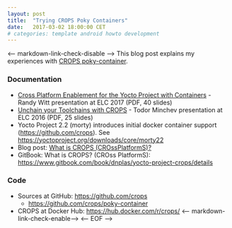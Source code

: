 ```yaml
---
layout: post
title:  "Trying CROPS Poky Containers"
date:   2017-03-02 18:00:00 CET
# categories: template android howto development
---
```

<-- markdown-link-check-disable -->
This blog post explains my experiences with [CROPS poky-container](https://github.com/crops/poky-container).
### Documentation
* [Cross Platform Enablement for the Yocto Project with Containers](http://events.linuxfoundation.org/sites/events/files/slides/2017%20ELC%20-%20Yocto%20Project%20Containers.pdf) - Randy Witt presentation at ELC 2017 (PDF, 40 slides)
* [Unchain your Toolchains with CROPS](http://events.linuxfoundation.org/sites/events/files/slides/Todor_Minchev_CROPS_ELC_2016.pdf) - Todor Minchev presentation at ELC 2016 (PDF, 25 slides)
* Yocto Project 2.2 (morty) introduces initial docker container support (<https://github.com/crops>). See <https://yoctoproject.org/downloads/core/morty22>
* Blog post: [What is CROPS (CROssPlatformS)?](http://crops.github.io/crops/update/2016/04/19/what-is-crops.html)
* GitBook: What is CROPS? (CROss PlatformS): <https://www.gitbook.com/book/dnplas/yocto-project-crops/details>
### Code
* Sources at GitHub: <https://github.com/crops>
  * <https://github.com/crops/poky-container>
* CROPS at Docker Hub: <https://hub.docker.com/r/crops/>
<-- markdown-link-check-enable-->
<-- EOF -->
